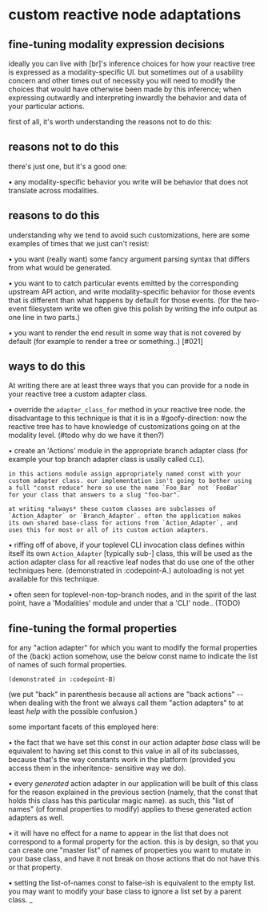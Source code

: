 # custom reactive node adaptations

## fine-tuning modality expression decisions

ideally you can live with [br]'s inference choices for how your reactive
tree is expressed as a modality-specific UI. but sometimes out of a
usability concern and other times out of necessity you will need to
modify the choices that would have otherwise been made by this
inference; when expressing outwardly and interpreting inwardly the
behavior and data of your particular actions.

first of all, it's worth understanding the reasons not to do this:


## reasons not to do this

there's just one, but it's a good one:

  • any modality-specific behavior you write will be behavior that does
    not translate across modalities.


## reasons to do this

understanding why we tend to avoid such customizations, here are some
examples of times that we just can't resist:

  • you want (really want) some fancy argument parsing syntax that differs
    from what would be generated.

  • you want to to catch particular events emitted by the corresponding
    upstream API action, and write modality-specific behavior for those
    events that is different than what happens by default for those
    events. (for the two-event filesystem write we often give this
    polish by writing the info output as one line in two parts.)

  • you want to render the end result in some way that is not covered
    by default (for example to render a tree or something..) [#021]


## ways to do this

At writing there are at least three ways that you can provide for a node
in your reactive tree a custom adapter class.

  • override the `adapter_class_for` method in your reactive tree node.
    the disadvantage to this technique is that it is in a #goofy-direction:
    now the reactive tree has to have knowledge of customizations going
    on at the modality level. (#todo why do we have it then?)

  • create an 'Actions' module in the appropriate branch adapter class
    (for example your top branch adapter class is usally called `CLI`).

    in this actions module assign appropriately named const with your
    custom adapter class. our implementation isn't going to bother using
    a full "const reduce" here so use the name `Foo_Bar` not `FooBar`
    for your class that answers to a slug "foo-bar".

    at writing *always* these custom classes are subclasses of
    `Action_Adapter` or `Branch_Adapter`. often the application makes
    its own shared base-class for actions from `Action_Adapter`, and
    uses this for most or all of its custom action adapters.

  • riffing off of above, if your toplevel CLI invocation class defines
    within itself its own `Action_Adapter` [typically sub-] class, this
    will be used as the action adapter class for all reactive leaf nodes
    that do use one of the other techniques here.
    (demonstrated in :codepoint-A.)
    autoloading is not yet available for this technique.

  • often seen for toplevel-non-top-branch nodes, and in the spirit of
    the last point, have a 'Modalities' module and under that a 'CLI'
    node.. (TODO)



## fine-tuning the formal properties

for any "action adapter" for which you want to modify the formal properties
of the (back) action somehow, use the below const name to indicate the list
of names of such formal properties.

    (demonstrated in :codepoint-B)

(we put "back" in parenthesis because all actions are "back actions" --
when dealing with the front we always call them "action adapters" to at
least *help* with the possible confusion.)

some important facets of this employed here:

  • the fact that we have set this const in our action adapter *base*
    class will be equivalent to having set this const to this value
    in all of its subclasses, because that's the way constants work
    in the platform (provided you access them in the inheritence-
    sensitive way we do).

  • every *generated* action adapter in our application will be built of
    this class for the reason explained in the previous section (namely,
    that the const that holds this class has this particular magic name).
    as such, this "list of names" (of formal properties to modify) applies
    to these generated action adapters as well.

  • it will have no effect for a name to appear in the list that does not
    correspond to a formal property for the action. this is by design, so
    that you can create one "master list" of names of properties you want
    to mutate in your base class, and have it not break on those actions
    that do not have this or that property.

  • setting the list-of-names const to false-ish is equivalent to the
    empty list. you may want to modify your base class to ignore a list
    set by a parent class.
_
